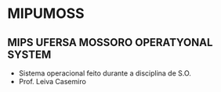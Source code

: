 # MIPUMOSS
## MIPS UFERSA MOSSORO OPERATYONAL SYSTEM

- Sistema operacional feito durante a disciplina de S.O.
- Prof. Leiva Casemiro
